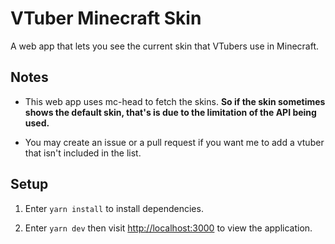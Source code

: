 # VTuber Minecraft Skin

A web app that lets you see the current skin that VTubers use in Minecraft.

## Notes

- This web app uses mc-head to fetch the skins. **So if the skin sometimes shows the default skin, that's is due to the limitation of the API being used.**

- You may create an issue or a pull request if you want me to add a vtuber that isn't included in the list.

## Setup

1. Enter `yarn install` to install dependencies.

2. Enter `yarn dev` then visit [http://localhost:3000](http://localhost:3000) to view the application.
